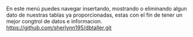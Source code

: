 En este menú puedes navegar insertando, mostrando o eliminando algun dato de nuestras tablas ya proporcionadas, estas con el fin de tener un mejor congtrol de datos e informacion.
https://github.com/sherlynn195/dbtaller.git 
